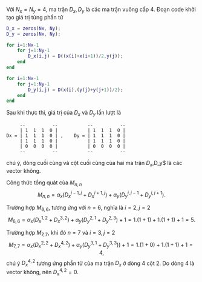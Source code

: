 Với $N_x = N_y = 4$, ma trận $D_x, D_y$ là các ma trận vuông cấp 4. Đoạn code khởi tạo giá trị từng phần tử

```matlab
D_x = zeros(Nx, Ny);
D_y = zeros(Nx, Ny);

for i=1:Nx-1
    for j=1:Ny-1
        D_x(i,j) = D((x(i)+x(i+1))/2,y(j));
    end
end

for i=1:Nx-1
    for j=1:Ny-1
        D_y(i,j) = D(x(i),(y(j)+y(j+1))/2);
    end
end
```

Sau khi thực thi, giá trị của $D_x$ và $D_y$ lần lượt là
```raw
     --          --           --          --
     | 1  1  1  0 |           | 1  1  1  0 |
Dx = | 1  1  1  0 | ,    Dy = | 1  1  1  0 |
     | 1  1  1  0 |           | 1  1  1  0 |
     | 0  0  0  0 |           | 0  0  0  0 |
     --          --           --          --
```
chú ý, dòng cuối cùng và cột cuối cùng của hai ma trận $D_x,$D_y$ là các vector không.

Công thức tổng quát của $M_{n,n}$
$$M_{n,n} = \alpha_x (D_x^{i-1, j} + D_x^{i+1, j}) + \alpha_y (D_y^{i, j-1} + D_y^{i, j+1}).$$

Trường hợp $M_{6,6}$, tương ứng với $n = 6$, nghĩa là $i = 2, j = 2$
$$M_{6,6} = \alpha_x (D_x^{1,2} + D_x^{3,2}) + \alpha_y (D_y^{2,1} + D_y^{2,3}) + 1 = 1.(1 + 1) + 1.(1 + 1) + 1 = 5.$$

Trường hợp $M_{7,7}$, khi đó $n = 7$ và $i = 3, j = 2$
$$M_{7,7} = \alpha_x (D_x^{2,2} + D_x^{4,2}) + \alpha_y (D_y^{3,1} + D_y^{3,3})) + 1 = 1.(1 + 0) + 1.(1 + 1) + 1 = 4,$$
chú ý $D_x^{4,2}$ tương ứng phần tử của ma trận $D_x$ ở dòng 4 cột 2. Do dòng 4 là vector không, nên $D_x^{4,2} = 0$.
